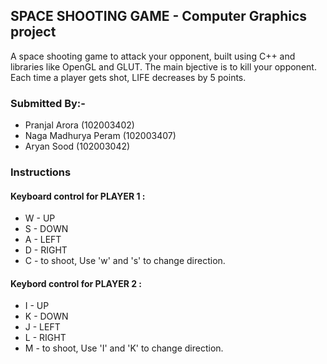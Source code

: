 ## SPACE SHOOTING GAME - Computer Graphics project
A space shooting game to attack your opponent, built using C++ and libraries like OpenGL and GLUT.
The main bjective is to kill your opponent. Each time a player gets shot, LIFE decreases by 5 points.

### Submitted By:- 
- Pranjal Arora (102003402)
- Naga Madhurya Peram (102003407)
- Aryan Sood (102003042)

### Instructions
#### Keyboard control for PLAYER 1 :
- W - UP
- S - DOWN
- A - LEFT
- D - RIGHT
- C - to shoot, Use 'w' and 's' to change direction.

#### Keybord control for PLAYER 2 :
- I - UP
- K - DOWN
- J - LEFT
- L - RIGHT
- M - to shoot, Use 'I' and 'K' to change direction.
